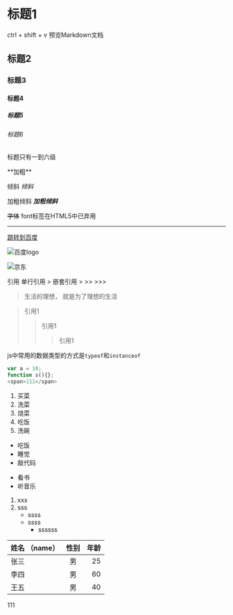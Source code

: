 # 标题1
ctrl + shift + v 预览Markdown文档

## 标题2
### 标题3
#### 标题4
##### 标题5
###### 标题6
标题只有一到六级

<!-- 加粗 -->
<!--加粗-->  **加粗**

<!-- 倾斜 -->
倾斜  *倾斜*

<!-- 加粗倾斜 -->
加粗倾斜  ***加粗倾斜***

<!-- 中划线（删除线） ~~xxx~~ -->
~~字体~~ font标签在HTML5中已弃用

<!-- 分割线 -->
***

<!-- 
链接
[链接的内容](链接)
 -->
[跳转到百度](https://www.baidu.com)

<!-- 
图片
  本地图片：![图片成加载失败描述](本地图片地址)
  远程图片：![图片成加载失败描述](远程图片地址)
 -->
 ![百度logo](https://www.baidu.com/img/pc_675fe66eab33abff35a2669768c43d95.png)

<!-- ./表示当前文件所在位置 -->
![京东](./img/image1.jpg)


引用
    单行引用  >
    嵌套引用  >   >>    >>>

 > 生活的理想， 就是为了理想的生活

> 引用1 <!---->
>> 引用1
>>> 引用1

<!-- 高亮代码  `xxx`   -->
js中常用的数据类型的方式是`typeof`和`instanceof`

<!-- 代码块 
``` javascript
代码

``` -->
``` JavaScript
var a = 10;
function s(){}; 
<span>111</span>
```

<!-- 
列表
      1.有序列表  1.   2.  。。。。
      2.无序列表  - 或者 *
      3.嵌套列表
 -->

1. 买菜
2. 洗菜
3. 烧菜
4. 吃饭
5. 洗碗


- 吃饭
- 睡觉
- 敲代码
* 看书
* 听音乐


1. xxx
2. sss
    - ssss
    - ssss
        - ssssss

<!-- 表格 -->

<!-- |表头一|表头二|表头三  | -->
<!-- |对齐方式|对齐方式|对齐方式| -->
<!-- |单元格|      |       | -->
<!-- 对齐方式
    左对齐    :----
    居中对齐  :-----:
    右对齐    -----:
 -->
| 姓名 （name）| 性别  | 年龄  |
|:----        |:----: | ----: |
| 张三         |    男 |  25  |
| 李四         |    男 |  60  |
| 王五         |    男 |  40  |



<div>111</div

